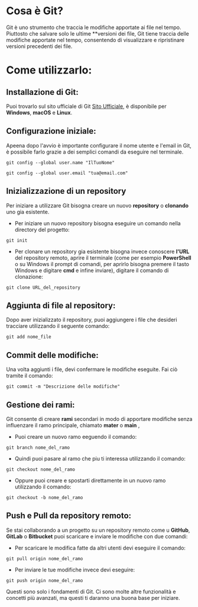 # Cosa è Git?
Git è uno strumento che traccia le modifiche apportate ai file nel tempo. 
Piuttosto che salvare solo le ultime **versioni dei file, Git tiene traccia delle modifiche apportate nel tempo, 
consentendo di visualizzare e ripristinare versioni precedenti dei file.

# Come utilizzarlo:

## Installazione di Git:
Puoi trovarlo sul sito ufficiale di Git [Sito Ufficiale](https://git-scm.com/), è disponibile per **Windows**, **macOS** e **Linux**.

## Configurazione iniziale:
Apeena dopo l'avvio è importante configurare il nome utente e l'email in Git, è possibile farlo grazie a dei semplici comandi da eseguire nel terminale.

```
git config --global user.name "IlTuoNome"
```

```
git config --global user.email "tua@email.com"
```

## Inizializzazione di un repository
Per iniziare a utilizzare Git bisogna creare un nuovo **repository** o **clonando** uno gia esistente.
- Per iniziare un nuovo repository bisogna eseguire un comando nella directory del progetto:

```
git init
```

- Per clonare un repository gia esistente bisogna invece conoscere **l'URL** del repository remoto, aprire il terminale (come per esempio **PowerShell** o su Windows il prompt di comandi,
per aprirlo bisogna premere il tasto Windows e digitare **cmd** e infine inviare), digitare il comando di clonazione:

```
git clone URL_del_repository
```

## Aggiunta di file al repository:
Dopo aver inizializzato il repository, puoi aggiungere i file che desideri tracciare utilizzando il seguente comando:

```
git add nome_file
```

## Commit delle modifiche:
Una volta aggiunti i file, devi confermare le modifiche eseguite. Fai ciò tramite il comando:

```
git commit -m "Descrizione delle modifiche"
```

## Gestione dei rami:
Git consente di creare **rami** secondari in modo di apportare modifiche senza influenzare il ramo principale, chiamato **mater** o **main** , 
- Puoi creare un nuovo ramo eeguendo il comando:

```
git branch nome_del_ramo
```


- Quindi puoi pasare al ramo che piu ti interessa utilizzando il comando:

```
git checkout nome_del_ramo
```

- Oppure puoi creare e spostarti direttamente in un nuovo ramo utilizzando il comando:

```
git checkout -b nome_del_ramo
```

## Push e Pull da repository remoto:
Se stai collaborando a un progetto su un repository remoto come u **GitHub**, **GitLab** o **Bitbucket** puoi scaricare e inviare le modifiche con due comandi:
- Per scaricare le modifica fatte da altri utenti devi eseguire il comando:

```
git pull origin nome_del_ramo
```

- Per inviare le tue modifiche invece devi eseguire:

```
git push origin nome_del_ramo
```

Questi sono solo i fondamenti di Git. Ci sono molte altre funzionalità e concetti più avanzati, ma questi ti daranno una buona base per iniziare.

